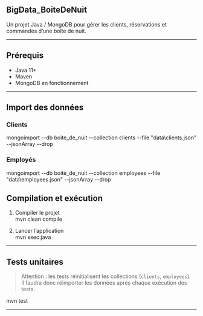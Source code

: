## BigData_BoiteDeNuit

Un projet Java / MongoDB pour gérer les clients, réservations et commandes d’une boîte de nuit.

---

## Prérequis

- Java 11+  
- Maven  
- MongoDB en fonctionnement  

---

## Import des données


### Clients

mongoimport --db boite_de_nuit --collection clients --file "data\clients.json" --jsonArray --drop

### Employés

mongoimport --db boite_de_nuit --collection employees --file "data\employees.json" --jsonArray --drop

## Compilation et exécution

1. Compiler le projet  
   mvn clean compile

2. Lancer l’application  
   mvn exec:java

---

## Tests unitaires

> Attention : les tests réinitialisent les collections (`clients`, `employees`).  
> Il faudra donc réimporter les données après chaque exécution des tests.

mvn test

---



